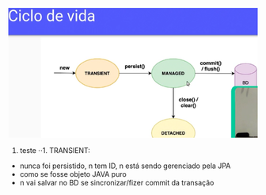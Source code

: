 ![ciclo vida jpa 1](ciclo_vida_jpa.PNG "ciclo vida jpa 2")

1. teste 
⋅⋅1. TRANSIENT: 
- nunca foi persistido, n tem ID, n está sendo gerenciado pela JPA
- como se fosse objeto JAVA puro
- n vai salvar no BD se sincronizar/fizer commit da transação
